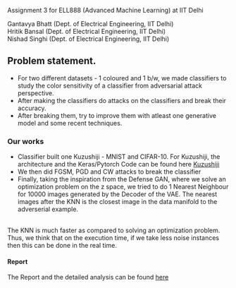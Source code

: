 Assignment 3 for ELL888 (Advanced Machine Learning) at IIT Delhi

Gantavya Bhatt (Dept. of Electrical Engineering, IIT Delhi) <br/>
Hritik Bansal (Dept. of Electrical Engineering, IIT Delhi) <br/>
Nishad Singhi (Dept. of Electrical Engineering, IIT Delhi) <br/>

## Problem statement.
* For two different datasets - 1 coloured and 1 b/w, we made classifiers to study the color sensitivity of a classifier from adversarial attack perspective.
* After making the classifiers do attacks on the classifiers and break their accuracy. 
* After breaking them, try to improve them with atleast one generative model and some recent techniques.

### Our works
* Classifier built one Kuzushiji - MNIST and CIFAR-10. For Kuzushiji, the architecture and the Keras/Pytorch Code can be found here 
  [Kuzushiji](https://github.com/bhattg/KUZUSHIJI-)
* We then did FGSM, PGD and CW attacks to break the classifier
* Finally, taking the inspiration from the Defense GAN, where we solve an optimization problem on the z space,
we tried to do 1 Nearest Neighbour for 10000 images generated by the Decoder of the VAE. The nearest images after the
KNN is the closest image in the data manifold to the adverserial example.
<br/>
The KNN is much faster as compared to solving an optimization problem. Thus, we think that on the execution time, 
if we take less noise instances then this can be done in the real time.

#### Report 

The Report and the detailed analysis can be found [here](./Report.pdf)
